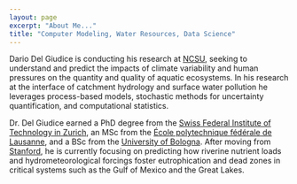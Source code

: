 ```yaml
---
layout: page
excerpt: "About Me..."
title: "Computer Modeling, Water Resources, Data Science"
---
```


Dario Del Giudice is conducting his research at [NCSU](https://www.ccee.ncsu.edu/research/ewc/), seeking to understand and predict the impacts of climate variability and human pressures on the quantity and quality of aquatic ecosystems. In his research at the interface of
catchment hydrology and surface water pollution he leverages process-based models, stochastic methods for uncertainty
quantification, and computational statistics.

Dr. Del Giudice earned a PhD degree from the [Swiss Federal Institute of Technology in Zurich](https://www.ethz.ch/en.html), an MSc from the [École polytechnique fédérale de Lausanne](https://www.epfl.ch/index.en.html), and a BSc from the [University of Bologna](https://www.unibo.it/en/homepage). After moving from [Stanford](https://dge.carnegiescience.edu/), he is currently focusing on predicting how riverine nutrient loads and hydrometeorological forcings foster eutrophication and dead zones in critical systems such as the Gulf of Mexico and the Great Lakes.
